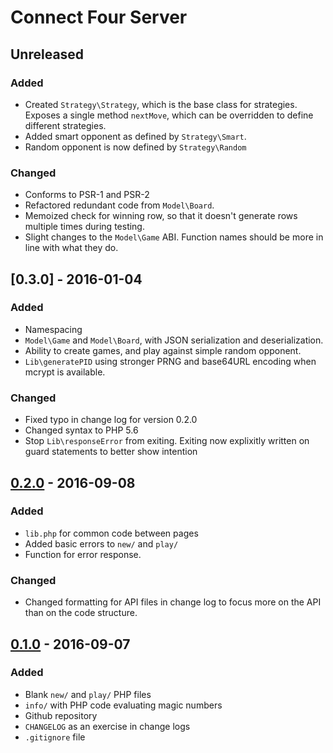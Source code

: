 # Connect Four Server

## Unreleased
### Added
- Created `Strategy\Strategy`, which is the base class for strategies. Exposes a
single method `nextMove`, which can be overridden to define different
strategies.
- Added smart opponent as defined by `Strategy\Smart`.
- Random opponent is now defined by `Strategy\Random`
### Changed
- Conforms to PSR-1 and PSR-2
- Refactored redundant code from `Model\Board`.
- Memoized check for winning row, so that it doesn't generate rows multiple
times during testing.
- Slight changes to the `Model\Game` ABI. Function names should be more in line
with what they do.

## [0.3.0] - 2016-01-04
### Added
- Namespacing
- `Model\Game` and `Model\Board`, with JSON serialization and deserialization.
- Ability to create games, and play against simple random opponent.
- `Lib\generatePID` using stronger PRNG and base64URL encoding when mcrypt is
available.

### Changed
- Fixed typo in change log for version 0.2.0
- Changed syntax to PHP 5.6
- Stop `Lib\responseError` from exiting. Exiting now explixitly written on guard
statements to better show intention

## [0.2.0] - 2016-09-08
### Added
- `lib.php` for common code between pages
- Added basic errors to `new/` and `play/`
- Function for error response.

### Changed
- Changed formatting for API files in change log to focus more on the API than
on the code structure.

## [0.1.0] - 2016-09-07
### Added
- Blank `new/` and `play/` PHP files
- `info/` with PHP code evaluating magic numbers
- Github repository
- `CHANGELOG` as an exercise in change logs
- `.gitignore` file

[0.2.0]: https://github.com/eseymour/connect-four-server/tree/v0.2.0
[0.1.0]: https://github.com/eseymour/connect-four-server/tree/v0.1.0
